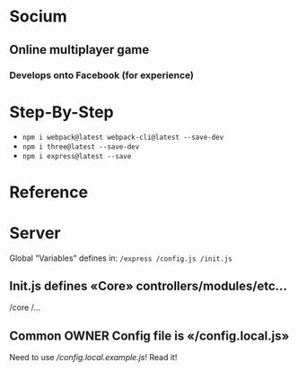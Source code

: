 # Socium
## Online multiplayer game
### Develops onto Facebook (for experience)



# Step-By-Step
* `npm i webpack@latest webpack-cli@latest --save-dev`
* `npm i three@latest --save-dev`
* `npm i express@latest --save`



# Reference

# Server
Global "Variables" defines in:
`
/express
  /config.js
  /init.js
`

## Init.js defines «Core» controllers/modules/etc...
/core
  /...


## Common OWNER Config file is «/config.local.js»

Need to use */config.local.example.js*! Read it!